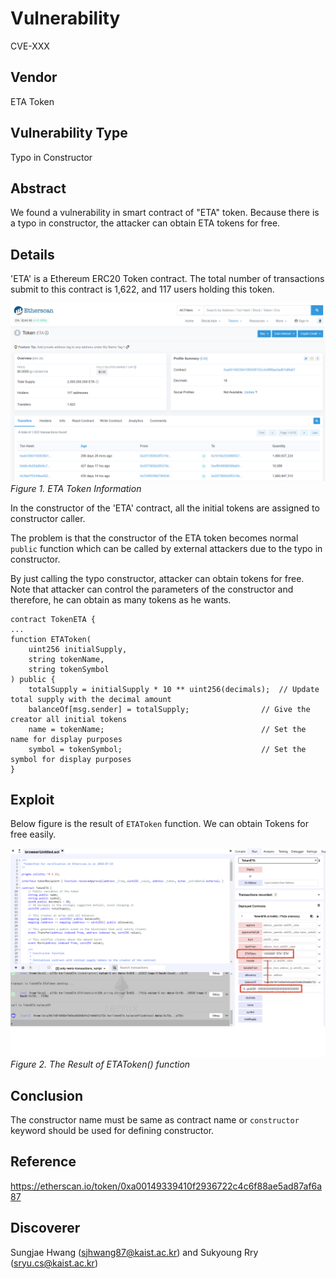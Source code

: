 # Vulnerability
CVE-XXX

## Vendor
ETA Token

## Vulnerability Type
Typo in Constructor

## Abstract
We found a vulnerability in smart contract of "ETA" token. Because there is a typo in constructor, the attacker can obtain ETA tokens for free.

## Details
'ETA' is a Ethereum ERC20 Token contract. The total number of transactions submit to this contract is 1,622, and 117 users holding this token.

![](./img/ETA_1.PNG)
  *Figure 1. ETA Token Information*

In the constructor of the 'ETA' contract, all the initial tokens are assigned to constructor caller. 

The problem is that the constructor of the ETA token becomes normal `public` function which can be called by external attackers due to the typo in constructor.

By just calling the typo constructor, attacker can obtain tokens for free. 
Note that attacker can control the parameters of the constructor and therefore, he can obtain as many tokens as he wants.

```
contract TokenETA {
...
function ETAToken(
    uint256 initialSupply,
    string tokenName,
    string tokenSymbol
) public {
    totalSupply = initialSupply * 10 ** uint256(decimals);  // Update total supply with the decimal amount
    balanceOf[msg.sender] = totalSupply;                // Give the creator all initial tokens
    name = tokenName;                                   // Set the name for display purposes
    symbol = tokenSymbol;                               // Set the symbol for display purposes
}
```


## Exploit

  Below figure is the result of `ETAToken` function. We can obtain Tokens for free easily.

  ![](./img/ETA_2.PNG)
  *Figure 2. The Result of ETAToken() function*

## Conclusion
The constructor name must be same as contract name or `constructor` keyword should be used for defining constructor.

## Reference
https://etherscan.io/token/0xa00149339410f2936722c4c6f88ae5ad87af6a87

## Discoverer
Sungjae Hwang (sjhwang87@kaist.ac.kr) and Sukyoung Rry (sryu.cs@kaist.ac.kr)